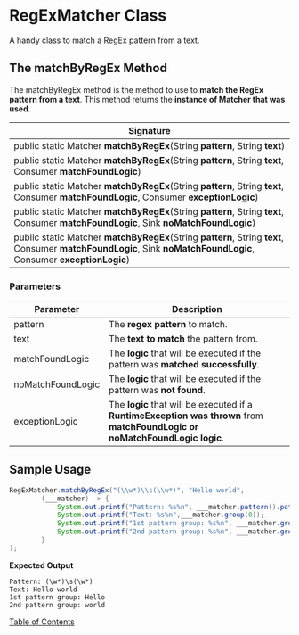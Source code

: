 # RegExMatcher Class

A handy class to match a RegEx pattern from a text.

## The matchByRegEx Method

The matchByRegEx method is the method to use to **match the RegEx pattern from a text**. This method returns the **instance of Matcher that was used**.

| Signature                                                    |
| ------------------------------------------------------------ |
| public static Matcher **matchByRegEx**(String **pattern**, String **text**) |
| public static Matcher **matchByRegEx**(String **pattern**, String **text**, Consumer<Matcher> **matchFoundLogic**) |
| public static Matcher **matchByRegEx**(String **pattern**, String **text**, Consumer<Matcher> **matchFoundLogic**,                                 Consumer<RuntimeException> **exceptionLogic**) |
| public static Matcher **matchByRegEx**(String **pattern**, String **text**, Consumer<Matcher> **matchFoundLogic**,                                   Sink **noMatchFoundLogic**) |
| public static Matcher **matchByRegEx**(String **pattern**, String **text**, Consumer<Matcher> **matchFoundLogic**,                                   Sink **noMatchFoundLogic**, Consumer<RuntimeException> **exceptionLogic**) |

### Parameters

| Parameter         | Description                                                  |
| ----------------- | ------------------------------------------------------------ |
| pattern           | The **regex pattern** to match.                              |
| text              | The **text to match** the pattern from.                      |
| matchFoundLogic   | The **logic** that will be executed if the pattern was **matched successfully**. |
| noMatchFoundLogic | The **logic** that will be executed if the pattern was **not found**. |
| exceptionLogic    | The **logic** that will be executed if a **RuntimeException was thrown** from **matchFoundLogic or noMatchFoundLogic logic**. |

## Sample Usage

```java
RegExMatcher.matchByRegEx("(\\w*)\\s(\\w*)", "Hello world",
        (___matcher) -> {
            System.out.printf("Pattern: %s%n", ___matcher.pattern().pattern());
            System.out.printf("Text: %s%n",___matcher.group(0));
            System.out.printf("1st pattern group: %s%n", ___matcher.group(1));
            System.out.printf("2nd pattern group: %s%n", ___matcher.group(2));
        }
);
```

**Expected Output**

```
Pattern: (\w*)\s(\w*)
Text: Hello world
1st pattern group: Hello
2nd pattern group: world
```

[Table of Contents](USER_GUIDE_TOC.md)
